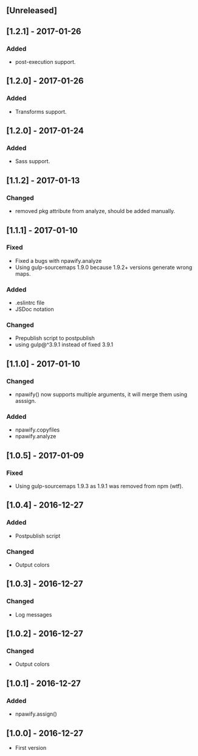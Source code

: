 ## [Unreleased]

## [1.2.1] - 2017-01-26
### Added
- post-execution support.

## [1.2.0] - 2017-01-26
### Added
- Transforms support.

## [1.2.0] - 2017-01-24
### Added
- Sass support.

## [1.1.2] - 2017-01-13
### Changed
- removed pkg attribute from analyze, should be added manually.

## [1.1.1] - 2017-01-10
### Fixed
- Fixed a bugs with npawify.analyze
- Using gulp-sourcemaps 1.9.0 because 1.9.2+ versions generate wrong maps.

### Added
- .eslintrc file
- JSDoc notation

### Changed
- Prepublish script to postpublish
- using gulp@^3.9.1 instead of fixed 3.9.1

## [1.1.0] - 2017-01-10
### Changed
- npawify() now supports multiple arguments, it will merge them using asssign.

### Added
- npawify.copyfiles
- npawify.analyze

## [1.0.5] - 2017-01-09
### Fixed
- Using gulp-sourcemaps 1.9.3 as 1.9.1 was removed from npm (wtf).

## [1.0.4] - 2016-12-27
### Added
- Postpublish script

### Changed
- Output colors

## [1.0.3] - 2016-12-27
### Changed
- Log messages

## [1.0.2] - 2016-12-27
### Changed
- Output colors

## [1.0.1] - 2016-12-27
### Added
- npawify.assign()

## [1.0.0] - 2016-12-27
- First version
